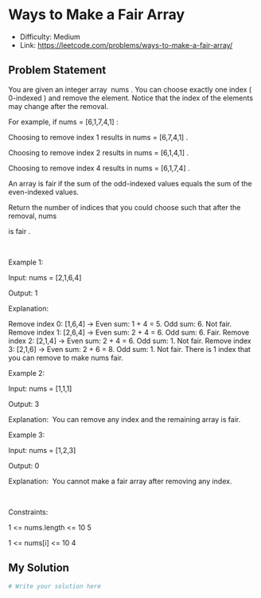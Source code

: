 # Ways to Make a Fair Array
- Difficulty: Medium
- Link: https://leetcode.com/problems/ways-to-make-a-fair-array/

## Problem Statement

You are given an integer array 
nums
. You can choose 
exactly one
 index (
0-indexed
) and remove the element. Notice that the index of the elements may change after the removal.


For example, if 
nums = [6,1,7,4,1]
:




Choosing to remove index 
1
 results in 
nums = [6,7,4,1]
.


Choosing to remove index 
2
 results in 
nums = [6,1,4,1]
.


Choosing to remove index 
4
 results in 
nums = [6,1,7,4]
.




An array is 
fair
 if the sum of the odd-indexed values equals the sum of the even-indexed values.


Return the 
number
 of indices that you could choose such that after the removal, 
nums
 
is 
fair
. 


 


Example 1:




Input:
 nums = [2,1,6,4]

Output:
 1

Explanation:

Remove index 0: [1,6,4] -> Even sum: 1 + 4 = 5. Odd sum: 6. Not fair.
Remove index 1: [2,6,4] -> Even sum: 2 + 4 = 6. Odd sum: 6. Fair.
Remove index 2: [2,1,4] -> Even sum: 2 + 4 = 6. Odd sum: 1. Not fair.
Remove index 3: [2,1,6] -> Even sum: 2 + 6 = 8. Odd sum: 1. Not fair.
There is 1 index that you can remove to make nums fair.



Example 2:




Input:
 nums = [1,1,1]

Output:
 3

Explanation:
 You can remove any index and the remaining array is fair.



Example 3:




Input:
 nums = [1,2,3]

Output:
 0

Explanation:
 You cannot make a fair array after removing any index.



 


Constraints:




1 <= nums.length <= 10
5


1 <= nums[i] <= 10
4

## My Solution

```python
# Write your solution here
```
